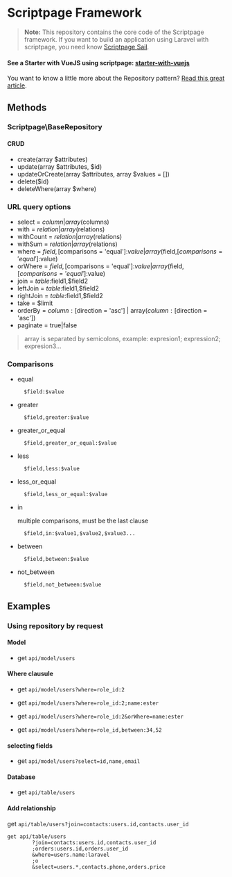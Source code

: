 # Scriptpage Framework

> **Note:** This repository contains the core code of the Scriptpage framework. If you want to build an application using Laravel with scriptpage, you need know [Scriptpage Sail](https://github.com/tuliogoncalves/sail).


#### See a Starter with VueJS using scriptpage: [starter-with-vuejs](https://github.com/tuliogoncalves/starter-with-vuejs) 

You want to know a little more about the Repository pattern? [Read this great article](http://scriptpage.com.br/using-scriptpage-repository).

## Methods

### Scriptpage\BaseRepository

#### CRUD
- create(array $attributes)
- update(array $attributes, $id)
- updateOrCreate(array $attributes, array $values = [])
- delete($id)
- deleteWhere(array $where)

### URL query options
- select = $column | array($columns)
- with = $relation | array($relations)
- withCount = $relation | array($relations)
- withSum = $relation | array($relations)
- where = $field,[$comparisons = 'equal']:$value | array($field,[$comparisons = 'equal']:$value)
- orWhere = $field,[$comparisons = 'equal']:$value | array($field,[$comparisons = 'equal']:$value)
- join = $table:$field1,$field2
- leftJoin = $table:$field1,$field2
- rightJoin = $table:$field1,$field2
- take = $limit
- orderBy = $column:[$direction = 'asc'] | array($column:[$direction = 'asc'])
- paginate = true|false

> array is separated by semicolons, example: expresion1; expression2; expresion3...

### Comparisons
- equal

        $field:$value

- greater

        $field,greater:$value

- greater_or_equal

        $field,greater_or_equal:$value

- less

        $field,less:$value

- less_or_equal

        $field,less_or_equal:$value

- in

    multiple comparisons, must be the last clause

        $field,in:$value1,$value2,$value3...


- between

        $field,between:$value

- not_between

        $field,not_between:$value

## Examples

### Using repository by request

#### Model

- get `api/model/users`

#### Where clausule

- get `api/model/users?where=role_id:2`

- get `api/model/users?where=role_id:2;name:ester`

- get `api/model/users?where=role_id:2&orWhere=name:ester`

- get `api/model/users?where=role_id,between:34,52`

#### selecting fields

- get `api/model/users?select=id,name,email`

#### Database

- get `api/table/users`

#### Add relationship

get `api/table/users?join=contacts:users.id,contacts.user_id`

    get api/table/users
            ?join=contacts:users.id,contacts.user_id
            ;orders:users.id,orders.user_id
            &where=users.name:laravel
            ;o
            &select=users.*,contacts.phone,orders.price
